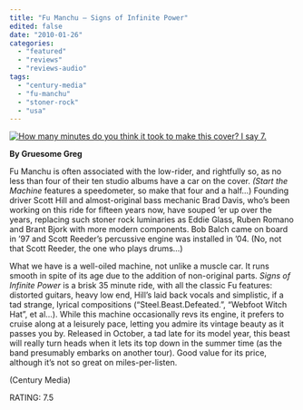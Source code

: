 ```yaml
---
title: "Fu Manchu – Signs of Infinite Power"
edited: false
date: "2010-01-26"
categories:
  - "featured"
  - "reviews"
  - "reviews-audio"
tags:
  - "century-media"
  - "fu-manchu"
  - "stoner-rock"
  - "usa"
---
```


[![How many minutes do you think it took to make this cover? I say 7.](http://www.hellbound.ca/wp-content/uploads/2010/01/signs-of-infinite-power-300x300.jpg "How many minutes do you think it took to make this cover? I say 7.")](http://www.hellbound.ca/wp-content/uploads/2010/01/signs-of-infinite-power.jpg)

**By Gruesome Greg**

Fu Manchu is often associated with the low-rider, and rightfully so, as no less than four of their ten studio albums have a car on the cover. _(Start the Machine_ features a speedometer, so make that four and a half…) Founding driver Scott Hill and almost-original bass mechanic Brad Davis, who’s been working on this ride for fifteen years now, have souped ‘er up over the years, replacing such stoner rock luminaries as Eddie Glass, Ruben Romano and Brant Bjork with more modern components. Bob Balch came on board in ’97 and Scott Reeder’s percussive engine was installed in ’04. (No, not that Scott Reeder, the one who plays drums…)

What we have is a well-oiled machine, not unlike a muscle car. It runs smooth in spite of its age due to the addition of non-original parts. _Signs of Infinite Power_ is a brisk 35 minute ride, with all the classic Fu features: distorted guitars, heavy low end, Hill’s laid back vocals and simplistic, if a tad strange, lyrical compositions (“Steel.Beast.Defeated.”, “Webfoot Witch Hat”, et al…). While this machine occasionally revs its engine, it prefers to cruise along at a leisurely pace, letting you admire its vintage beauty as it passes you by. Released in October, a tad late for its model year, this beast will really turn heads when it lets its top down in the summer time (as the band presumably embarks on another tour). Good value for its price, although it’s not so great on miles-per-listen.

(Century Media)

RATING: 7.5
